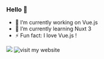 ### Hello 👋

- 🔭 I’m currently working on Vue.js
- 🌱 I’m currently learning Nuxt 3
- ⚡ Fun fact: I love Vue.js  !

<img src="https://sorenzo.dev/js.svg">

<picture>
<img src="https://sorenzogv.fr" alt="visit my website">
</picture>

